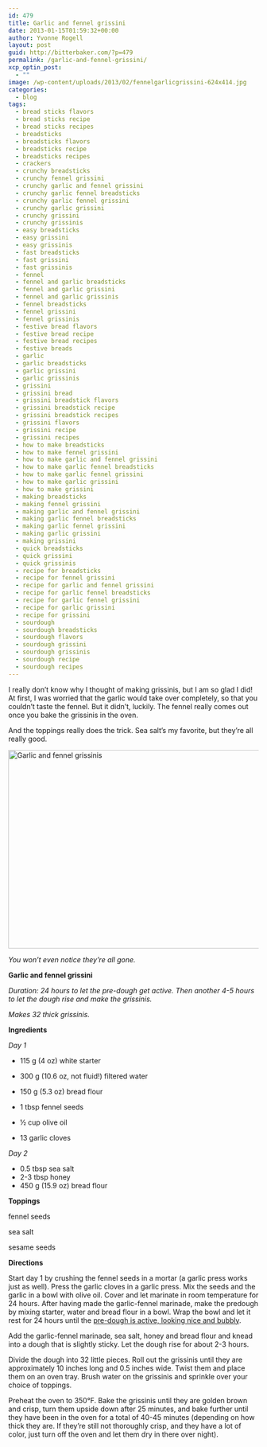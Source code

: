 ```yaml
---
id: 479
title: Garlic and fennel grissini
date: 2013-01-15T01:59:32+00:00
author: Yvonne Rogell
layout: post
guid: http://bitterbaker.com/?p=479
permalink: /garlic-and-fennel-grissini/
xcp_optin_post:
  - ""
image: /wp-content/uploads/2013/02/fennelgarlicgrissini-624x414.jpg
categories:
  - blog
tags:
  - bread sticks flavors
  - bread sticks recipe
  - bread sticks recipes
  - breadsticks
  - breadsticks flavors
  - breadsticks recipe
  - breadsticks recipes
  - crackers
  - crunchy breadsticks
  - crunchy fennel grissini
  - crunchy garlic and fennel grissini
  - crunchy garlic fennel breadsticks
  - crunchy garlic fennel grissini
  - crunchy garlic grissini
  - crunchy grissini
  - crunchy grissinis
  - easy breadsticks
  - easy grissini
  - easy grissinis
  - fast breadsticks
  - fast grissini
  - fast grissinis
  - fennel
  - fennel and garlic breadsticks
  - fennel and garlic grissini
  - fennel and garlic grissinis
  - fennel breadsticks
  - fennel grissini
  - fennel grissinis
  - festive bread flavors
  - festive bread recipe
  - festive bread recipes
  - festive breads
  - garlic
  - garlic breadsticks
  - garlic grissini
  - garlic grissinis
  - grissini
  - grissini bread
  - grissini breadstick flavors
  - grissini breadstick recipe
  - grissini breadstick recipes
  - grissini flavors
  - grissini recipe
  - grissini recipes
  - how to make breadsticks
  - how to make fennel grissini
  - how to make garlic and fennel grissini
  - how to make garlic fennel breadsticks
  - how to make garlic fennel grissini
  - how to make garlic grissini
  - how to make grissini
  - making breadsticks
  - making fennel grissini
  - making garlic and fennel grissini
  - making garlic fennel breadsticks
  - making garlic fennel grissini
  - making garlic grissini
  - making grissini
  - quick breadsticks
  - quick grissini
  - quick grissinis
  - recipe for breadsticks
  - recipe for fennel grissini
  - recipe for garlic and fennel grissini
  - recipe for garlic fennel breadsticks
  - recipe for garlic fennel grissini
  - recipe for garlic grissini
  - recipe for grissini
  - sourdough
  - sourdough breadsticks
  - sourdough flavors
  - sourdough grissini
  - sourdough grissinis
  - sourdough recipe
  - sourdough recipes
---
```

I really don’t know why I thought of making grissinis, but I am so glad I did! At first, I was worried that the garlic would take over completely, so that you couldn&#8217;t taste the fennel. But it didn’t, luckily. The fennel really comes out once you bake the grissinis in the oven.

And the toppings really does the trick. Sea salt’s my favorite, but they’re all really good.

<img class="pinthis" title="Garlic and fennel grissinis | bitterbaker.com" alt="Garlic and fennel grissinis " src="http://bitterbaker.com/images/fennelgarlicgrissini.jpg" width="600" height="399" />
  
_You won&#8217;t even notice they&#8217;re all gone._ 

**Garlic and fennel grissini**

_Duration: 24 hours to let the pre-dough get active. Then another 4-5 hours to let the dough rise and make the grissinis._
  
_Makes 32 thick grissinis._

**Ingredients**
  
_Day 1_

  * 115 g (4 oz) white starter
  * 300 g (10.6 oz, not fluid!) filtered water
  * 150 g (5.3 oz) bread flour

  * 1 tbsp fennel seeds
  * ½ cup olive oil
  * 13 garlic cloves

_Day 2_

  * 0.5 tbsp sea salt
  * 2-3 tbsp honey
  * 450 g (15.9 oz) bread flour

**Toppings**
  
fennel seeds
  
sea salt
  
sesame seeds

**Directions**
  
Start day 1 by crushing the fennel seeds in a mortar (a garlic press works just as well). Press the garlic cloves in a garlic press. Mix the seeds and the garlic in a bowl with olive oil. Cover and let marinate in room temperature for 24 hours. After having made the garlic-fennel marinade, make the predough by mixing starter, water and bread flour in a bowl. Wrap the bowl and let it rest for 24 hours until the <a title="What an active pre-dough looks like" href="http://bitterbaker.com/what-an-active-pre-dough-looks-like/" target="_blank">pre-dough is active, looking nice and bubbly</a>.

Add the garlic-fennel marinade, sea salt, honey and bread flour and knead into a dough that is slightly sticky. Let the dough rise for about 2-3 hours.

Divide the dough into 32 little pieces. Roll out the grissinis until they are approximately 10 inches long and 0.5 inches wide. Twist them and place them on an oven tray. Brush water on the grissinis and sprinkle over your choice of toppings.

Preheat the oven to 350°F. Bake the grissinis until they are golden brown and crisp, turn them upside down after 25 minutes, and bake further until they have been in the oven for a total of 40-45 minutes (depending on how thick they are. If they’re still not thoroughly crisp, and they have a lot of color, just turn off the oven and let them dry in there over night).